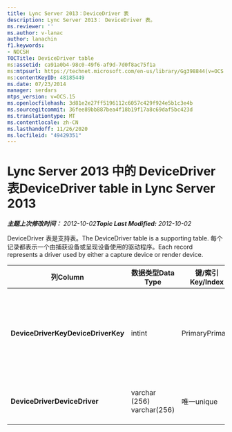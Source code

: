 ```yaml
---
title: Lync Server 2013：DeviceDriver 表
description: Lync Server 2013： DeviceDriver 表。
ms.reviewer: ''
ms.author: v-lanac
author: lanachin
f1.keywords:
- NOCSH
TOCTitle: DeviceDriver table
ms:assetid: ca91a0b4-98c0-49f6-af9d-7d0f8ac75f1a
ms:mtpsurl: https://technet.microsoft.com/en-us/library/Gg398844(v=OCS.15)
ms:contentKeyID: 48185449
ms.date: 07/23/2014
manager: serdars
mtps_version: v=OCS.15
ms.openlocfilehash: 3d81e2e27ff5196112c6057c429f924e5b1c3e4b
ms.sourcegitcommit: 36fee89bb887bea4f18b19f17a8c69daf5bc423d
ms.translationtype: MT
ms.contentlocale: zh-CN
ms.lasthandoff: 11/26/2020
ms.locfileid: "49429351"
---
```

# <a name="devicedriver-table-in-lync-server-2013"></a><span data-ttu-id="ab020-103">Lync Server 2013 中的 DeviceDriver 表</span><span class="sxs-lookup"><span data-stu-id="ab020-103">DeviceDriver table in Lync Server 2013</span></span>

<div data-xmlns="http://www.w3.org/1999/xhtml">

<div class="topic" data-xmlns="http://www.w3.org/1999/xhtml" data-msxsl="urn:schemas-microsoft-com:xslt" data-cs="https://msdn.microsoft.com/">

<div data-asp="https://msdn2.microsoft.com/asp">



</div>

<div id="mainSection">

<div id="mainBody"><span data-ttu-id="ab020-104">

<span> </span></span><span class="sxs-lookup"><span data-stu-id="ab020-104">

<span> </span></span></span>

<span data-ttu-id="ab020-105">_**主题上次修改时间：** 2012-10-02_</span><span class="sxs-lookup"><span data-stu-id="ab020-105">_**Topic Last Modified:** 2012-10-02_</span></span>

<span data-ttu-id="ab020-106">DeviceDriver 表是支持表。</span><span class="sxs-lookup"><span data-stu-id="ab020-106">The DeviceDriver table is a supporting table.</span></span> <span data-ttu-id="ab020-107">每个记录都表示一个由捕获设备或呈现设备使用的驱动程序。</span><span class="sxs-lookup"><span data-stu-id="ab020-107">Each record represents a driver used by either a capture device or render device.</span></span>


<table>
<colgroup>
<col style="width: 25%" />
<col style="width: 25%" />
<col style="width: 25%" />
<col style="width: 25%" />
</colgroup>
<thead>
<tr class="header">
<th><span data-ttu-id="ab020-108"><strong>列</strong></span><span class="sxs-lookup"><span data-stu-id="ab020-108"><strong>Column</strong></span></span></th>
<th><span data-ttu-id="ab020-109"><strong>数据类型</strong></span><span class="sxs-lookup"><span data-stu-id="ab020-109"><strong>Data Type</strong></span></span></th>
<th><span data-ttu-id="ab020-110"><strong>键/索引</strong></span><span class="sxs-lookup"><span data-stu-id="ab020-110"><strong>Key/Index</strong></span></span></th>
<th><span data-ttu-id="ab020-111"><strong>Details</strong></span><span class="sxs-lookup"><span data-stu-id="ab020-111"><strong>Details</strong></span></span></th>
</tr>
</thead>
<tbody>
<tr class="odd">
<td><p><span data-ttu-id="ab020-112"><strong>DeviceDriverKey</strong></span><span class="sxs-lookup"><span data-stu-id="ab020-112"><strong>DeviceDriverKey</strong></span></span></p></td>
<td><p><span data-ttu-id="ab020-113">int</span><span class="sxs-lookup"><span data-stu-id="ab020-113">int</span></span></p></td>
<td><p><span data-ttu-id="ab020-114">Primary</span><span class="sxs-lookup"><span data-stu-id="ab020-114">Primary</span></span></p></td>
<td><p><span data-ttu-id="ab020-115">标识此设备驱动程序记录的唯一号码。</span><span class="sxs-lookup"><span data-stu-id="ab020-115">Unique number identifying this device driver record.</span></span></p></td>
</tr>
<tr class="even">
<td><p><span data-ttu-id="ab020-116"><strong>DeviceDriver</strong></span><span class="sxs-lookup"><span data-stu-id="ab020-116"><strong>DeviceDriver</strong></span></span></p></td>
<td><p><span data-ttu-id="ab020-117">varchar (256) </span><span class="sxs-lookup"><span data-stu-id="ab020-117">varchar(256)</span></span></p></td>
<td><p><span data-ttu-id="ab020-118">唯一</span><span class="sxs-lookup"><span data-stu-id="ab020-118">unique</span></span></p></td>
<td><p><span data-ttu-id="ab020-119">设备驱动程序名称。</span><span class="sxs-lookup"><span data-stu-id="ab020-119">Device driver name.</span></span></p></td>
</tr>
</tbody>
</table><span data-ttu-id="ab020-120">


</div>

<span> </span>

</div>

</div>

</span><span class="sxs-lookup"><span data-stu-id="ab020-120">


</div>

<span> </span>

</div>

</div>

</span></span></div>

